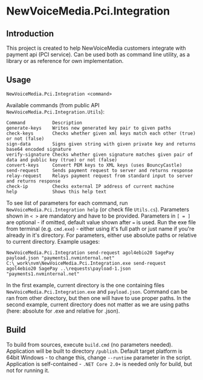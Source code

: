 # NewVoiceMedia.Pci.Integration

## Introduction
This project is created to help NewVoiceMedia customers integrate with payment api (PCI service). Can be used both as command line utility, as a library or as reference for own implementation. 

## Usage

    NewVoiceMedia.Pci.Integration <command>

Available commands (from public API `NewVoiceMedia.Pci.Integration.Utils`):

    Command          Description
    generate-keys    Writes new generated key pair to given paths
    check-keys       Checks whether given xml keys match each other (true) or not (false)
    sign-data        Signs given string with given private key and returns base64 encoded signature
    verify-signature Checks whether given signature matches given pair of data and public key (true) or not (false)
    convert-keys     Convert PEM keys to XML keys (uses BouncyCastle)
    send-request     Sends payment request to server and returns response
    relay-request    Relays payment request from standard input to server and returns response
    check-ip         Checks external IP address of current machine
    help             Shows this help text

To see list of parameters for each command, run `NewVoiceMedia.Pci.Integration help` (or check file `Utils.cs`). Parameters shown in `< >` are mandatory and have to be provided. Parameters in `[ = ]` are optional - if omitted, default value shown after `=` is used. 
Run the exe file from terminal (e.g. `cmd.exe`) - either using it's full path or just name if you're already in it's directory. For parameters, either use absolute paths or relative to current directory. 
Example usages:

    NewVoiceMedia.Pci.Integration send-request agol4ebio20 SagePay payload.json "payments1.nvminternal.net"
    C:\_work\nvm\NewVoiceMedia.Pci.Integration.exe send-request agol4ebio20 SagePay ..\requests\payload-1.json "payments1.nvminternal.net"

In the first example, current directory is the one containing files `NewVoiceMedia.Pci.Integration.exe` and `payload.json`. Command can be ran from other directory, but then one will have to use proper paths.
In the second example, current directory does not matter as we are using paths (here: absolute for .exe and relative for .json).

## Build
To build from sources, execute `build.cmd` (no parameters needed). Application will be built to directory `/publish`. Default target platform is 64bit Windows - to change this, change `--runtime` parameter in the script. 
Application is self-contained - `.NET Core 2.0+` is needed only for build, but not for running it.
